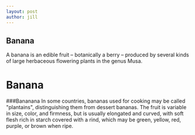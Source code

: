 ```yaml
---
layout: post
author: jill
---
```

## Banana
A banana is an edible fruit – botanically a berry – produced by several kinds
of large herbaceous flowering plants in the genus Musa.

# Banana

###Bananana
In some countries, bananas used for cooking may be called "plantains",
distinguishing them from dessert bananas. The fruit is variable in size, color,
and firmness, but is usually elongated and curved, with soft flesh rich in
starch covered with a rind, which may be green, yellow, red, purple, or brown
when ripe.